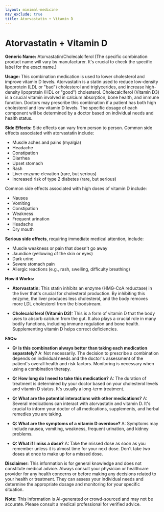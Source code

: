 ```yaml
---
layout: minimal-medicine
nav_exclude: true
title: Atorvastatin + Vitamin D
---
```


# Atorvastatin + Vitamin D

**Generic Name:** Atorvastatin/Cholecalciferol (The specific combination product name will vary by manufacturer.  It's crucial to check the specific label for the exact name.)

**Usage:** This combination medication is used to lower cholesterol and improve vitamin D levels.  Atorvastatin is a statin used to reduce low-density lipoprotein (LDL or "bad") cholesterol and triglycerides, and increase high-density lipoprotein (HDL or "good") cholesterol.  Cholecalciferol (Vitamin D3) is a crucial vitamin involved in calcium absorption, bone health, and immune function.  Doctors may prescribe this combination if a patient has both high cholesterol and low vitamin D levels.  The specific dosage of each component will be determined by a doctor based on individual needs and health status.

**Side Effects:**  Side effects can vary from person to person.  Common side effects associated with atorvastatin include:

* Muscle aches and pains (myalgia)
* Headache
* Constipation
* Diarrhea
* Upset stomach
* Rash
* Liver enzyme elevation (rare, but serious)
* Increased risk of type 2 diabetes (rare, but serious)

Common side effects associated with high doses of vitamin D include:

* Nausea
* Vomiting
* Constipation
* Weakness
* Frequent urination
* Headache
* Dry mouth


**Serious side effects**, requiring immediate medical attention, include:

* Muscle weakness or pain that doesn't go away
* Jaundice (yellowing of the skin or eyes)
* Dark urine
* Severe stomach pain
* Allergic reactions (e.g., rash, swelling, difficulty breathing)


**How it Works:**

* **Atorvastatin:**  This statin inhibits an enzyme (HMG-CoA reductase) in the liver that's crucial for cholesterol production. By inhibiting this enzyme, the liver produces less cholesterol, and the body removes more LDL cholesterol from the bloodstream.

* **Cholecalciferol (Vitamin D3):**  This is a form of vitamin D that the body uses to absorb calcium from the gut. It also plays a crucial role in many bodily functions, including immune regulation and bone health.  Supplementing vitamin D helps correct deficiencies.


**FAQs:**

* **Q: Is this combination always better than taking each medication separately?** A: Not necessarily.  The decision to prescribe a combination depends on individual needs and the doctor's assessment of the patient's overall health and risk factors.  Monitoring is necessary when using a combination therapy.

* **Q: How long do I need to take this medication?** A:  The duration of treatment is determined by your doctor based on your cholesterol levels and vitamin D status. It's usually a long-term treatment.

* **Q: What are the potential interactions with other medications?** A:  Several medications can interact with atorvastatin and vitamin D.  It's crucial to inform your doctor of all medications, supplements, and herbal remedies you are taking.

* **Q: What are the symptoms of a vitamin D overdose?** A:  Symptoms may include nausea, vomiting, weakness, frequent urination, and kidney problems.

* **Q:  What if I miss a dose?** A: Take the missed dose as soon as you remember unless it is almost time for your next dose.  Don't take two doses at once to make up for a missed dose.


**Disclaimer:** This information is for general knowledge and does not constitute medical advice.  Always consult your physician or healthcare provider for any health concerns or before making any decisions related to your health or treatment.  They can assess your individual needs and determine the appropriate dosage and monitoring for your specific situation.


**Note:** This information is AI-generated or crowd-sourced and may not be accurate. Please consult a medical professional for verified advice.